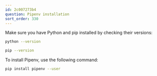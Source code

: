 ```yaml
---
id: 2c007273b4
question: Pipenv installation
sort_order: 330
---
```


Make sure you have Python and pip installed by checking their versions:

```bash
python --version
```

```bash
pip --version
```

To install Pipenv, use the following command:

```bash
pip install pipenv --user
```